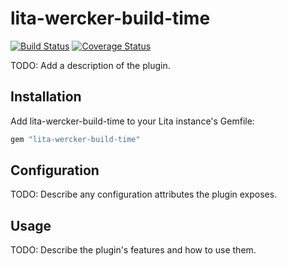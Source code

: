 # lita-wercker-build-time

[![Build Status](https://travis-ci.org/koudaiii/lita-wercker-build-time.png?branch=master)](https://travis-ci.org/koudaiii/lita-wercker-build-time)
[![Coverage Status](https://coveralls.io/repos/koudaiii/lita-wercker-build-time/badge.png)](https://coveralls.io/r/koudaiii/lita-wercker-build-time)

TODO: Add a description of the plugin.

## Installation

Add lita-wercker-build-time to your Lita instance's Gemfile:

``` ruby
gem "lita-wercker-build-time"
```

## Configuration

TODO: Describe any configuration attributes the plugin exposes.

## Usage

TODO: Describe the plugin's features and how to use them.
